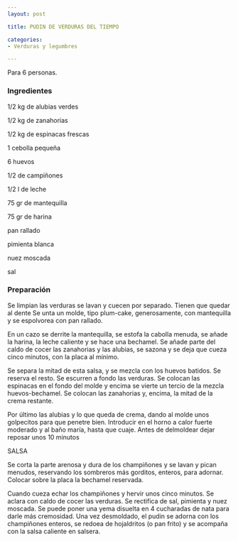 ```yaml
---
layout: post

title: PUDIN DE VERDURAS DEL TIEMPO

categories:
- Verduras y legumbres

---
```

Para 6 personas.

<h3>Ingredientes</h3>

1/2 kg de alubias verdes

1/2 kg de zanahorias

1/2 kg de espinacas frescas

1 cebolla pequeña

6 huevos

1/2 de campiñones

1/2 l de leche

75 gr de mantequilla

75 gr de harina

pan rallado

pimienta blanca

nuez moscada

sal

<h3>Preparación</h3>

Se limpian las verduras se lavan y cuecen por separado. Tienen que quedar al dente Se unta un molde, tipo plum-cake, generosamente, con mantequilla y se espolvorea con pan rallado.

En un cazo se derrite la mantequilla, se estofa la cabolla menuda, se añade la harina, la leche caliente y se hace una bechamel. Se añade parte del caldo de cocer las zanahorias y las alubias, se sazona y se deja que cueza cinco minutos, con la placa al mínimo.

Se separa la mitad de esta salsa, y se mezcla con los huevos batidos. Se reserva el resto. Se escurren a fondo las verduras. Se colocan las espinacas en el fondo del molde y encima se vierte un tercio de la mezcla huevos-bechamel. Se colocan las zanahorias y, encima, la mitad de la crema restante.

Por último las alubias y lo que queda de crema, dando al molde unos golpecitos para que penetre bien. Introducir en el horno a calor fuerte moderado y al baño maría, hasta que cuaje. Antes de delmoldear dejar reposar unos 10 minutos

SALSA

Se corta la parte arenosa y dura de los champiñones y se lavan y pican menudos, reservando los sombreros más gorditos, enteros, para adornar. Colocar sobre la placa la bechamel reservada.

Cuando cueza echar los champiñones y hervir unos cinco minutos. Se aclara con caldo de cocer las verduras. Se rectifica de sal, pimienta y nuez moscada. Se puede poner una yema disuelta en 4 cucharadas de nata para darle más cremosidad. Una vez desmoldado, el pudin se adorna con los champiñones enteros, se redoea de hojaldritos (o pan frito) y se acompaña con la salsa caliente en salsera.